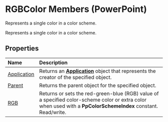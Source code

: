 
# RGBColor Members (PowerPoint)
Represents a single color in a color scheme.

Represents a single color in a color scheme.


## Properties



|**Name**|**Description**|
|:-----|:-----|
|[Application](d23d9de5-2f41-1cc7-844a-b2a86d0e6625.md)|Returns an  **[Application](978c2b99-4271-b953-4283-73b5f3d96f41.md)** object that represents the creator of the specified object.|
|[Parent](b3ccd9cc-9f65-32dc-93e1-2e1560180c53.md)|Returns the parent object for the specified object.|
|[RGB](0535b619-1d3d-a106-8b99-46ea5c02917f.md)|Returns or sets the red-green-blue (RGB) value of a specified color-scheme color or extra color when used with a  **PpColorSchemeIndex** constant. Read/write.|
